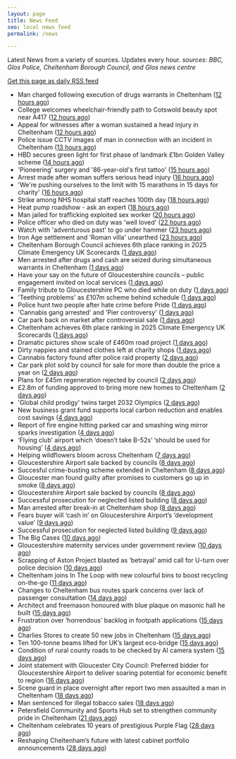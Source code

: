 ```yaml
---
layout: page
title: News Feed
seo: local news feed
permalink: /news

---
```


Latest News from a variety of sources. Updates every hour.
_sources: BBC, Glos Police, Cheltenham Borough Council, and Glos news centre_

[Get this page as daily RSS feed](/daily.rss)

<!-- news_marker starts -->
- Man charged following execution of drugs warrants in Cheltenham ([12 hours ago](https://gloucesternewscentre.co.uk/man-charged-following-execution-of-drugs-warrants-in-cheltenham-2/))
- College welcomes wheelchair-friendly path to Cotswold beauty spot near A417 ([12 hours ago](https://gloucesternewscentre.co.uk/college-welcomes-wheelchair-friendly-path-to-cotswold-beauty-spot-near-a417/))
- Appeal for witnesses after a woman sustained a head injury in Cheltenham ([12 hours ago](https://gloucesternewscentre.co.uk/appeal-for-witnesses-after-a-woman-sustained-a-head-injury-in-cheltenham/))
- Police issue CCTV images of man in connection with an incident in Cheltenham ([13 hours ago](https://gloucesternewscentre.co.uk/police-issue-cctv-images-of-man-in-connection-with-an-incident-in-cheltenham/))
- HBD secures green light for first phase of landmark £1bn Golden Valley scheme ([14 hours ago](https://www.cheltenham.gov.uk/news/article/3030/hbd_secures_green_light_for_first_phase_of_landmark_1bn_golden_valley_scheme))
- 'Pioneering' surgery and '86-year-old's first tattoo' ([15 hours ago](https://www.bbc.com/news/articles/cn0qxx8vr0xo))
- Arrest made after woman suffers serious head injury ([16 hours ago](https://www.bbc.com/news/articles/c1wpgglvw52o))
- 'We're pushing ourselves to the limit with 15 marathons in 15 days for charity' ([16 hours ago](https://www.bbc.com/news/articles/c4g8vz8n4lpo))
- Strike among NHS hospital staff reaches 100th day ([18 hours ago](https://www.bbc.com/news/articles/ce8z3rl15e8o))
- Heat pump roadshow - ask an expert ([18 hours ago](https://www.cheltenham.gov.uk/news/article/3029/heat_pump_roadshow_-_ask_an_expert))
- Man jailed for trafficking exploited sex worker ([20 hours ago](https://www.bbc.com/news/articles/c86g4gj2jlno))
- Police officer who died on duty was 'well loved' ([22 hours ago](https://www.bbc.com/news/articles/cx24rj40zl5o))
- Watch with 'adventurous past' to go under hammer ([23 hours ago](https://www.bbc.com/news/articles/c9qxxvw5evvo))
- Iron Age settlement and 'Roman villa' unearthed ([23 hours ago](https://www.bbc.com/news/articles/ce8zzp83q3ro))
- Cheltenham Borough Council achieves 6th place ranking in 2025 Climate Emergency UK Scorecards ([1 days ago](https://gloucesternewscentre.co.uk/cheltenham-borough-council-achieves-6th-place-ranking-in-2025-climate-emergency-uk-scorecards/))
- Men arrested after drugs and cash are seized during simultaneous warrants in Cheltenham ([1 days ago](https://gloucesternewscentre.co.uk/men-arrested-after-drugs-and-cash-are-seized-during-simultaneous-warrants-in-cheltenham/))
- Have your say on the future of Gloucestershire councils – public engagement invited on local services ([1 days ago](https://gloucesternewscentre.co.uk/have-your-say-on-the-future-of-gloucestershire-councils-public-engagement-invited-on-local-services/))
- Family tribute to Gloucestershire PC who died while on duty ([1 days ago](https://gloucesternewscentre.co.uk/family-tribute-to-gloucestershire-pc-who-died-while-on-duty/))
- 'Teething problems' as £107m scheme behind schedule ([1 days ago](https://www.bbc.com/news/articles/cx2kxwerelzo))
- Police hunt two people after hate crime before Pride ([1 days ago](https://www.bbc.com/news/articles/c2ezn0d8d8do))
- 'Cannabis gang arrested' and 'Pier controversy' ([1 days ago](https://www.bbc.com/news/articles/c2le7qgd5zzo))
- Car park back on market after controversial sale ([1 days ago](https://www.bbc.com/news/articles/czxwp0gxxy3o))
- Cheltenham achieves 6th place ranking in 2025 Climate Emergency UK Scorecards ([1 days ago](https://www.cheltenham.gov.uk/news/article/3028/cheltenham_achieves_6th_place_ranking_in_2025_climate_emergency_uk_scorecards))
- Dramatic pictures show scale of £460m road project ([1 days ago](https://www.bbc.com/news/articles/c20wwle56gqo))
- Dirty nappies and stained clothes left at charity shops ([1 days ago](https://www.bbc.com/news/articles/cy5w35506zko))
- Cannabis factory found after police raid property ([2 days ago](https://www.bbc.com/news/articles/cx2jxv80022o))
- Car park plot sold by council for sale for more than double the price a year on ([2 days ago](https://gloucesternewscentre.co.uk/car-park-plot-sold-by-council-for-sale-for-more-than-double-the-price-a-year-on/))
- Plans for £45m regeneration rejected by council ([2 days ago](https://www.bbc.com/news/articles/ckg3jn2207ro))
- £2.8m of funding approved to bring more new homes to Cheltenham ([2 days ago](https://www.cheltenham.gov.uk/news/article/3027/28m_of_funding_approved_to_bring_more_new_homes_to_cheltenham))
- 'Global child prodigy' twins target 2032 Olympics ([2 days ago](https://www.bbc.com/news/articles/c0k7x723zr1o))
- New business grant fund supports local carbon reduction and enables cost savings ([4 days ago](https://www.cheltenham.gov.uk/news/article/3026/new_business_grant_fund_supports_local_carbon_reduction_and_enables_cost_savings))
- Report of fire engine hitting parked car and smashing wing mirror sparks investigation ([4 days ago](https://gloucesternewscentre.co.uk/report-of-fire-engine-hitting-parked-car-and-smashing-wing-mirror-sparks-investigation/))
- ‘Flying club’ airport which ‘doesn’t take B-52s’ ‘should be used for housing’ ([4 days ago](https://gloucesternewscentre.co.uk/flying-club-airport-which-doesnt-take-b-52s-should-be-used-for-housing/))
- Helping wildflowers bloom across Cheltenham ([7 days ago](https://www.cheltenham.gov.uk/news/article/3025/helping_wildflowers_bloom_across_cheltenham))
- Gloucestershire Airport sale backed by councils ([8 days ago](https://gloucesternewscentre.co.uk/gloucestershire-airport-sale-backed-by-councils/))
- Succesful crime-busting scheme extended in Cheltenham ([8 days ago](https://gloucesternewscentre.co.uk/succesful-crime-busting-scheme-extended-in-cheltenham/))
- Gloucester man found guilty after promises to customers go up in smoke ([8 days ago](https://gloucesternewscentre.co.uk/gloucester-man-found-guilty-after-promises-to-customers-go-up-in-smoke/))
- Gloucestershire Airport sale backed by councils ([8 days ago](https://www.cheltenham.gov.uk/news/article/3024/gloucestershire_airport_sale_backed_by_councils))
- Successful prosecution for neglected listed building ([8 days ago](https://gloucesternewscentre.co.uk/successful-prosecution-for-neglected-listed-building/))
- Man arrested after break-in at Cheltenham shop ([8 days ago](https://gloucesternewscentre.co.uk/man-arrested-after-break-in-at-cheltenham-shop/))
- Fears buyer will ‘cash in’ on Gloucestershire Airport’s ‘development value’ ([9 days ago](https://gloucesternewscentre.co.uk/fears-buyer-will-cash-in-on-gloucestershire-airports-development-value/))
- Successful prosecution for neglected listed building ([9 days ago](https://www.cheltenham.gov.uk/news/article/3023/successful_prosecution_for_neglected_listed_building))
- The Big Cases ([10 days ago](https://www.bbc.co.uk/iplayer/episode/m001z7w2))
- Gloucestershire maternity services under government review ([10 days ago](https://www.bbc.co.uk/sounds/play/p0ll39jx))
- Scrapping of Aston Project blasted as ‘betrayal’ amid call for U-turn over police decision ([10 days ago](https://gloucesternewscentre.co.uk/scrapping-of-aston-project-blasted-as-betrayal-amid-call-for-u-turn-over-police-decision/))
- Cheltenham joins In The Loop with new colourful bins to boost recycling on-the-go ([11 days ago](https://www.cheltenham.gov.uk/news/article/3022/cheltenham_joins_in_the_loop_with_new_colourful_bins_to_boost_recycling_on-the-go))
- Changes to Cheltenham bus routes spark concerns over lack of passenger consultation ([14 days ago](https://gloucesternewscentre.co.uk/changes-to-cheltenham-bus-routes-spark-concerns-over-lack-of-passenger-consultation/))
- Architect and freemason honoured with blue plaque on masonic hall he built ([15 days ago](https://gloucesternewscentre.co.uk/architect-and-freemason-honoured-with-blue-plaque-on-masonic-hall-he-built/))
- Frustration over ‘horrendous’ backlog in footpath applications ([15 days ago](https://gloucesternewscentre.co.uk/frustration-over-horrendous-backlog-in-footpath-applications/))
- Charlies Stores to create 50 new jobs in Cheltenham ([15 days ago](https://gloucesternewscentre.co.uk/charlies-stores-to-create-50-new-jobs-in-cheltenham/))
- Ten 100-tonne beams lifted for UK’s largest eco-bridge ([15 days ago](https://www.bbc.co.uk/sounds/play/p0lk57bp))
- Condition of rural county roads to be checked by AI camera system ([15 days ago](https://gloucesternewscentre.co.uk/condition-of-rural-county-roads-to-be-checked-by-ai-camera-system/))
- Joint statement with Gloucester City Council: Preferred bidder for Gloucestershire Airport to deliver soaring potential for economic benefit to region ([16 days ago](https://www.cheltenham.gov.uk/news/article/3021/joint_statement_with_gloucester_city_council_preferred_bidder_for_gloucestershire_airport_to_deliver_soaring_potential_for_economic_benefit_to_region))
- Scene guard in place overnight after report two men assaulted a man in Cheltenham ([18 days ago](https://gloucesternewscentre.co.uk/scene-guard-in-place-overnight-after-report-two-men-assaulted-a-man-in-cheltenham/))
- Man sentenced for illegal tobacco sales ([18 days ago](https://gloucesternewscentre.co.uk/man-sentenced-for-illegal-tobacco-sales/))
- Petersfield Community and Sports Hub set to strengthen community pride in Cheltenham ([21 days ago](https://www.cheltenham.gov.uk/news/article/3020/petersfield_community_and_sports_hub_set_to_strengthen_community_pride_in_cheltenham))
- Cheltenham celebrates 10 years of prestigious Purple Flag ([28 days ago](https://www.cheltenham.gov.uk/news/article/3019/cheltenham_celebrates_10_years_of_prestigious_purple_flag))
- Reshaping Cheltenham’s future with latest cabinet portfolio announcements ([28 days ago](https://www.cheltenham.gov.uk/news/article/3018/reshaping_cheltenhams_future_with_latest_cabinet_portfolio_announcements))

<!-- news_marker ends -->

